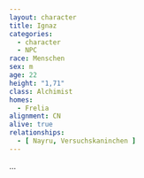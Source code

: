 ```yaml
---
layout: character
title: Ignaz
categories:
  - character
  - NPC
race: Menschen
sex: m
age: 22
height: "1,71"
class: Alchimist
homes:
  - Frelia
alignment: CN
alive: true
relationships:
  - [ Nayru, Versuchskaninchen ]
---
```


...